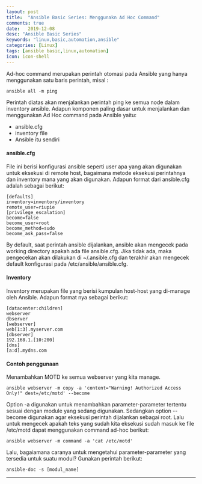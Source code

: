 ```yaml
---
layout: post
title:  "Ansible Basic Series: Menggunakn Ad Hoc Command"
comments: true
date:   2019-12-08
desc: "Ansible Basic Series"
keywords: "linux,basic,automation,ansible"
categories: [Linux]
tags: [ansible basic,linux,automation]
icon: icon-shell
---
```

Ad-hoc command merupakan perintah otomasi pada Ansible yang hanya menggunakan satu baris perintah, misal :

```
ansible all -m ping
```
Perintah diatas akan menjalankan perintah ping ke semua node dalam inventory ansible. Adapun komponen paling dasar untuk menjalankan dan menggunakan Ad Hoc command pada Ansible yaitu:
* ansible.cfg
* inventory file
* Ansible itu sendiri

#### ansible.cfg

File ini berisi konfigurasi ansible seperti user apa yang akan digunakan untuk eksekusi di remote host, bagaimana metode eksekusi perintahnya dan inventory mana yang akan digunakan. Adapun format dari ansible.cfg adalah sebagai berikut:

```
[defaults]
inventory=inventory/inventory
remote_user=riupie
[privilege_escalation]
become=false
become_user=root
become_method=sudo
become_ask_pass=false
```
By default, saat perintah ansible dijalankan, ansible akan mengecek pada working directory apakah ada file ansible.cfg. Jika tidak ada, maka pengecekan akan dilakukan di ~/.ansible.cfg dan terakhir akan mengecek default konfigurasi pada /etc/ansible/ansible.cfg.

#### Inventory
Inventory merupakan file yang berisi kumpulan host-host yang di-manage oleh Ansible. Adapun format nya sebagai berikut:

```
[datacenter:children]
webserver
dbserver
[webserver]
web[1:3].myserver.com
[dbserver]
192.168.1.[10:200]
[dns]
[a:d].mydns.com
```
#### Contoh penggunaan
Menambahkan MOTD ke semua webserver yang kita manage.

```
ansible webserver -m copy -a 'content="Warning! Authorized Access Only!" dest=/etc/motd' --become
```
Option -a digunakan untuk menambahkan parameter-parameter tertentu sesuai dengan module yang sedang digunakan. Sedangkan option --become digunakan agar eksekusi perintah dijalankan sebagai root. Lalu untuk mengecek apakah teks yang sudah kita eksekusi sudah masuk ke file /etc/motd dapat menggunakan command ad-hoc berikut:

```
ansible webserver -m command -a 'cat /etc/motd'
```
Lalu, bagaiamana caranya untuk mengetahui parameter-parameter yang tersedia untuk suatu modul? Gunakan perintah berikut:

```
ansible-doc -s [modul_name]
```

---
